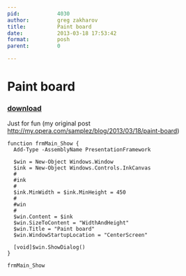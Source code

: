 ```yaml
---
pid:            4030
author:         greg zakharov
title:          Paint board
date:           2013-03-18 17:53:42
format:         posh
parent:         0

---
```


# Paint board

### [download](Scripts\4030.ps1)

Just for fun (my original post http://my.opera.com/samplez/blog/2013/03/18/paint-board)

```posh
function frmMain_Show {
  Add-Type -AssemblyName PresentationFramework

  $win = New-Object Windows.Window
  $ink = New-Object Windows.Controls.InkCanvas
  #
  #ink
  #
  $ink.MinWidth = $ink.MinHeight = 450
  #
  #win
  #
  $win.Content = $ink
  $win.SizeToContent = "WidthAndHeight"
  $win.Title = "Paint board"
  $win.WindowStartupLocation = "CenterScreen"

  [void]$win.ShowDialog()
}

frmMain_Show
```
